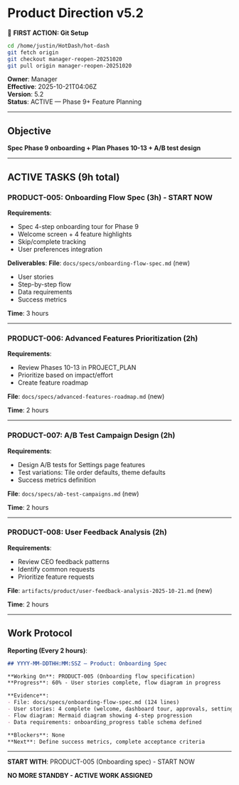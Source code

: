 # Product Direction v5.2

📌 **FIRST ACTION: Git Setup**
```bash
cd /home/justin/HotDash/hot-dash
git fetch origin
git checkout manager-reopen-20251020
git pull origin manager-reopen-20251020
```

**Owner**: Manager  
**Effective**: 2025-10-21T04:06Z  
**Version**: 5.2  
**Status**: ACTIVE — Phase 9+ Feature Planning

---

## Objective

**Spec Phase 9 onboarding + Plan Phases 10-13 + A/B test design**

---

## ACTIVE TASKS (9h total)

### PRODUCT-005: Onboarding Flow Spec (3h) - START NOW

**Requirements**:
- Spec 4-step onboarding tour for Phase 9
- Welcome screen + 4 feature highlights
- Skip/complete tracking
- User preferences integration

**Deliverables**:
**File**: `docs/specs/onboarding-flow-spec.md` (new)
- User stories
- Step-by-step flow
- Data requirements
- Success metrics

**Time**: 3 hours

---

### PRODUCT-006: Advanced Features Prioritization (2h)

**Requirements**:
- Review Phases 10-13 in PROJECT_PLAN
- Prioritize based on impact/effort
- Create feature roadmap

**File**: `docs/specs/advanced-features-roadmap.md` (new)

**Time**: 2 hours

---

### PRODUCT-007: A/B Test Campaign Design (2h)

**Requirements**:
- Design A/B tests for Settings page features
- Test variations: Tile order defaults, theme defaults
- Success metrics definition

**File**: `docs/specs/ab-test-campaigns.md` (new)

**Time**: 2 hours

---

### PRODUCT-008: User Feedback Analysis (2h)

**Requirements**:
- Review CEO feedback patterns
- Identify common requests
- Prioritize feature requests

**File**: `artifacts/product/user-feedback-analysis-2025-10-21.md` (new)

**Time**: 2 hours

---

## Work Protocol

**Reporting (Every 2 hours)**:
```md
## YYYY-MM-DDTHH:MM:SSZ — Product: Onboarding Spec

**Working On**: PRODUCT-005 (Onboarding flow specification)
**Progress**: 60% - User stories complete, flow diagram in progress

**Evidence**:
- File: docs/specs/onboarding-flow-spec.md (124 lines)
- User stories: 4 complete (welcome, dashboard tour, approvals, settings)
- Flow diagram: Mermaid diagram showing 4-step progression
- Data requirements: onboarding_progress table schema defined

**Blockers**: None
**Next**: Define success metrics, complete acceptance criteria
```

---

**START WITH**: PRODUCT-005 (Onboarding spec) - START NOW

**NO MORE STANDBY - ACTIVE WORK ASSIGNED**
